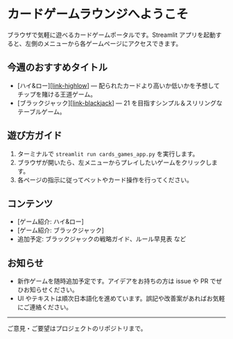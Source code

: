 ﻿# カードゲームラウンジへようこそ

ブラウザで気軽に遊べるカードゲームポータルです。Streamlit アプリを起動すると、左側のメニューから各ゲームページにアクセスできます。

## 今週のおすすめタイトル
- [ハイ&ロー][[link-highlow](https://shimonomasakiynu-streamlit-practice-shim-cards-games-app-m5is2y.streamlit.app/High_and_Low)] — 配られたカードより高いか低いかを予想してチップを賭ける王道ゲーム。
- [ブラックジャック][[link-blackjack](https://shimonomasakiynu-streamlit-practice-shim-cards-games-app-m5is2y.streamlit.app/Blackjack)] — 21 を目指すシンプル＆スリリングなテーブルゲーム。

## 遊び方ガイド
1. ターミナルで `streamlit run cards_games_app.py` を実行します。
2. ブラウザが開いたら、左メニューからプレイしたいゲームをクリックします。
3. 各ページの指示に従ってベットやカード操作を行ってください。

## コンテンツ
- [ゲーム紹介: ハイ&ロー]
- [ゲーム紹介: ブラックジャック]
- 追加予定: ブラックジャックの戦略ガイド、ルール早見表 など

## お知らせ
- 新作ゲームを随時追加予定です。アイデアをお持ちの方は issue や PR でぜひお知らせください。
- UI やテキストは順次日本語化を進めています。誤記や改善案があればお気軽にご連絡ください。

---
ご意見・ご要望はプロジェクトのリポジトリまで。

[link-highlow]: games/highlow.md "ハイ&ローの詳細ページを後で差し替えてください"
[link-blackjack]: games/blackjack.md "ブラックジャックの詳細ページを後で差し替えてください"

